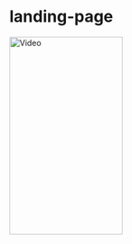 # landing-page
<p float="left">
  <img src="https://github.com/aryoputrap/landing/blob/main/public/img/svg/svg.gif" width="200" height="350" alt="Video"/>
</p>
